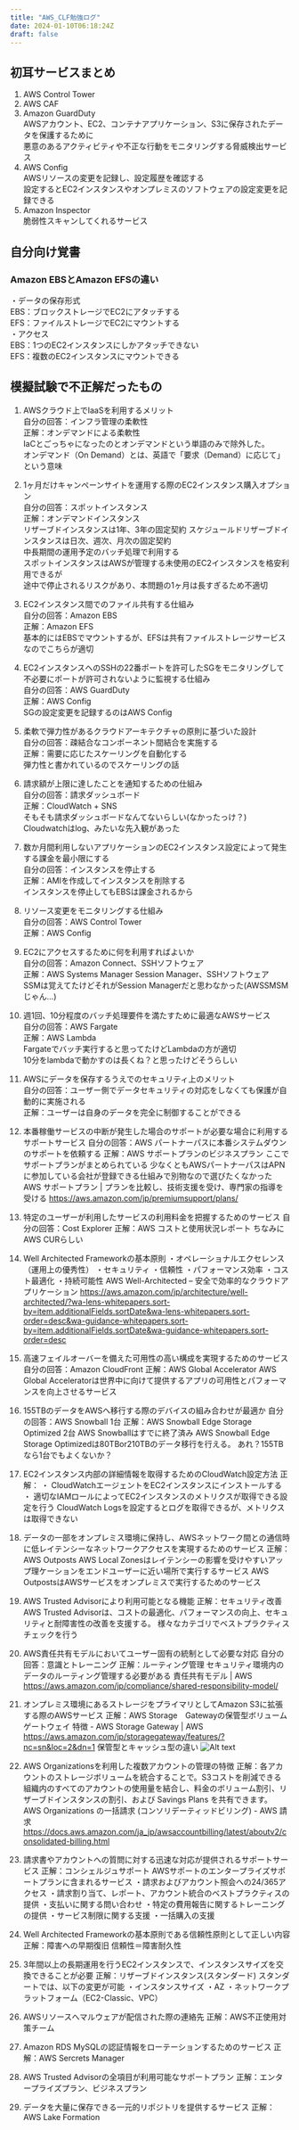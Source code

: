```yaml
---
title: "AWS_CLF勉強ログ"
date: 2024-01-10T06:18:24Z
draft: false
---
```


## 初耳サービスまとめ

1. AWS Control Tower  
2. AWS CAF  
3. Amazon GuardDuty  
AWSアカウント、EC2、コンテナアプリケーション、S3に保存されたデータを保護するために  
悪意のあるアクティビティや不正な行動をモニタリングする脅威検出サービス  
4. AWS Config  
AWSリソースの変更を記録し、設定履歴を確認する  
設定するとEC2インスタンスやオンプレミスのソフトウェアの設定変更を記録できる  
5. Amazon Inspector  
脆弱性スキャンしてくれるサービス  

## 自分向け覚書

### Amazon EBSとAmazon EFSの違い

・データの保存形式  
EBS：ブロックストレージでEC2にアタッチする  
EFS：ファイルストレージでEC2にマウントする  
・アクセス  
EBS：1つのEC2インスタンスにしかアタッチできない  
EFS：複数のEC2インスタンスにマウントできる  

## 模擬試験で不正解だったもの

1. AWSクラウド上でIaaSを利用するメリット  
自分の回答：インフラ管理の柔軟性  
正解：オンデマンドによる柔軟性  
IaCとごっちゃになったのとオンデマンドという単語のみで除外した。  
オンデマンド（On Demand）とは、英語で「要求（Demand）に応じて」という意味  

2. 1ヶ月だけキャンペーンサイトを運用する際のEC2インスタンス購入オプション  
自分の回答：スポットインスタンス  
正解：オンデマンドインスタンス  
リザーブドインスタンスは1年、3年の固定契約
スケジュールドリザーブドインスタンスは日次、週次、月次の固定契約  
中長期間の運用予定のバッチ処理で利用する  
スポットインスタンスはAWSが管理する未使用のEC2インスタンスを格安利用できるが  
途中で停止されるリスクがあり、本問題の1ヶ月は長すぎるため不適切  

3. EC2インスタンス間でのファイル共有する仕組み  
自分の回答：Amazon EBS  
正解：Amazon EFS  
基本的にはEBSでマウントするが、EFSは共有ファイルストレージサービスなのでこちらが適切  

4. EC2インスタンスへのSSHの22番ポートを許可したSGをモニタリングして  
不必要にポートが許可されないように監視する仕組み  
自分の回答：AWS GuardDuty  
正解：AWS Config  
SGの設定変更を記録するのはAWS Config  

5. 柔軟で弾力性があるクラウドアーキテクチャの原則に基づいた設計  
自分の回答：疎結合なコンポーネント間結合を実施する  
正解：需要に応じたスケーリングを自動化する  
弾力性と書かれているのでスケーリングの話  

6. 請求額が上限に達したことを通知するための仕組み  
自分の回答：請求ダッシュボード  
正解：CloudWatch +  SNS  
そもそも請求ダッシュボードなんてないらしい(なかったっけ？)  
Cloudwatchはlog、みたいな先入観があった  

7. 数か月間利用しないアプリケーションのEC2インスタンス設定によって発生する課金を最小限にする  
自分の回答：インスタンスを停止する  
正解：AMIを作成してインスタンスを削除する  
インスタンスを停止してもEBSは課金されるから  

8. リソース変更をモニタリングする仕組み  
自分の回答：AWS Control Tower  
正解：AWS Config  

9. EC2にアクセスするために何を利用すればよいか  
自分の回答：Amazon Connect、SSHソフトウェア  
正解：AWS Systems Manager Session Manager、SSHソフトウェア  
SSMは覚えてたけどそれがSession Managerだと思わなかった(AWSSMSMじゃん...)  

10. 週1回、10分程度のバッチ処理要件を満たすために最適なAWSサービス  
自分の回答：AWS Fargate  
正解：AWS Lambda  
Fargateでバッチ実行すると思ってたけどLambdaの方が適切  
10分をlambdaで動かすのは長くね？と思ったけどそうらしい  

11. AWSにデータを保存するうえでのセキュリティ上のメリット  
自分の回答：ユーザー側でデータセキュリティの対応をしなくても保護が自動的に実施される  
正解：ユーザーは自身のデータを完全に制御することができる

12. 本番稼働サービスの中断が発生した場合のサポートが必要な場合に利用するサポートサービス
自分の回答：AWS パートナーパスに本番システムダウンのサポートを依頼する
正解：AWS サポートプランのビジネスプラン
ここでサポートプランがまとめられている
少なくともAWSパートナーパスはAPNに参加している会社が登録できる仕組みで別物なので選びたくなかった
AWS サポートプラン | プランを比較し、技術支援を受け、専門家の指導を受ける
<https://aws.amazon.com/jp/premiumsupport/plans/>

13. 特定のユーザーが利用したサービスの利用料金を把握するためのサービス
自分の回答：Cost Explorer
正解：AWS コストと使用状況レポート
ちなみにAWS CURらしい

14. Well Architected Frameworkの基本原則
・オペレーショナルエクセレンス（運用上の優秀性）
・セキュリティ
・信頼性
・パフォーマンス効率
・コスト最適化
・持続可能性
AWS Well-Architected – 安全で効率的なクラウドアプリケーション
<https://aws.amazon.com/jp/architecture/well-architected/?wa-lens-whitepapers.sort-by=item.additionalFields.sortDate&wa-lens-whitepapers.sort-order=desc&wa-guidance-whitepapers.sort-by=item.additionalFields.sortDate&wa-guidance-whitepapers.sort-order=desc>

15. 高速フェイルオーバーを備えた可用性の高い構成を実現するためのサービス
自分の回答：Amazon CloudFront
正解：AWS Global Accelerator
AWS Global Acceleratorは世界中に向けて提供するアプリの可用性とパフォーマンスを向上させるサービス

16. 155TBのデータをAWSへ移行する際のデバイスの組み合わせが最適か
自分の回答：AWS Snowball 1台
正解：AWS Snowball Edge Storage Optimized 2台
AWS Snowballはすでに終了済み
AWS Snowball Edge Storage Optimizedは80TBor210TBのデータ移行を行える。
あれ？155TBなら1台でもよくないか？

17. EC2インスタンス内部の詳細情報を取得するためのCloudWatch設定方法
正解：
・ CloudWatchエージェントをEC2インスタンスにインストールする
・ 適切なIAMロールによってEC2インスタンスのメトリクスが取得できる設定を行う
CloudWatch Logsを設定するとログを取得できるが、メトリクスは取得できない

18. データの一部をオンプレミス環境に保持し、AWSネットワーク間との通信時に低レイテンシーなネットワークアクセスを実現するためのサービス
正解：AWS Outposts
AWS Local Zonesはレイテンシーの影響を受けやすいアップ理ケーションをエンドユーザーに近い場所で実行するサービス
AWS OutpostsはAWSサービスをオンプレミスで実行するためのサービス

19. AWS Trusted Advisorにより利用可能となる機能
正解：セキュリティ改善
AWS Trusted Advisorは、コストの最適化、パフォーマンスの向上、セキュリティと耐障害性の改善を支援する。
様々なカテゴリでベストプラクティスチェックを行う

20. AWS責任共有モデルにおいてユーザー固有の統制として必要な対応
自分の回答：意識とトレーニング
正解：ルーティング管理
セキュリティ環境内のデータのルーティング管理する必要がある
責任共有モデル | AWS
<https://aws.amazon.com/jp/compliance/shared-responsibility-model/>

21. オンプレミス環境にあるストレージをプライマリとしてAmazon S3に拡張する際のAWSサービス
正解：AWS Storage　Gatewayの保管型ボリュームゲートウェイ
特徴 - AWS Storage Gateway | AWS
<https://aws.amazon.com/jp/storagegateway/features/?nc=sn&loc=2&dn=1>
保管型とキャッシュ型の違い
![Alt text](image-1.png)

22. AWS Organizationsを利用した複数アカウントの管理の特徴
正解：各アカウントのストレージボリュームを統合することで。S3コストを削減できる
組織内のすべてのアカウントの使用量を結合し、料金のボリューム割引、リザーブドインスタンスの割引、および Savings Plans を共有できます。
AWS Organizations の一括請求 (コンソリデーティッドビリング) - AWS 請求
<https://docs.aws.amazon.com/ja_jp/awsaccountbilling/latest/aboutv2/consolidated-billing.html>

23. 請求書やアカウントへの質問に対する迅速な対応が提供されるサポートサービス
正解：コンシェルジュサポート
AWSサポートのエンタープライズサポートプランに含まれるサービス
・請求およびアカウント照会への24/365アクセス
・請求割り当て、レポート、アカウント統合のベストプラクティスの提供
・支払いに関する問い合わせ
・特定の費用報告に関するトレーニングの提供
・サービス制限に関する支援
・一括購入の支援

24. Well Architected Frameworkの基本原則である信頼性原則として正しい内容
正解：障害への早期復旧
信頼性＝障害耐久性

25. 3年間以上の長期運用を行うEC2インスタンスで、インスタンスサイズを交換できることが必要
正解：リザーブドインスタンス(スタンダード)
スタンダートでは、以下の変更が可能
・インスタンスサイズ
・AZ
・ネットワークプラットフォーム（EC2-Classic、VPC）
26. AWSリソースへマルウェアが配信された際の連絡先
正解：AWS不正使用対策チーム

27. Amazon RDS MySQLの認証情報をローテーションするためのサービス
正解：AWS Sercrets Manager

28. AWS Trusted Advisorの全項目が利用可能なサポートプラン
正解：エンタープライズプラン、ビジネスプラン
29. データを大量に保存できる一元的リポジトリを提供するサービス
正解：AWS Lake Formation
